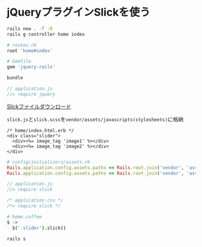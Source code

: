 # jQueryプラグインSlickを使う
```bash
rails new . -T -O
rails g controller home index
```
```ruby
# routes.rb
root 'home#index'
```
```ruby
# Gemfile
gem 'jquery-rails'
```
```bash
bundle
```
```js
// application.js
//= require jquery
```
[Slickファイルダウンロード](https://github.com/kenwheeler/slick/archive/v1.8.1.zip)

`slick.js`と`slick.scss`を`vendor/assets/javascripts(stylesheets)`に格納
```erb
/* home/index.html.erb */
<div class="slider">
  <div><%= image_tag 'image1' %></div>
  <div><%= image_tag 'image2' %></div>
</div>
```
```rb
# config/initializers/assets.rb
Rails.application.config.assets.paths << Rails.root.join('vendor', 'assets', 'stylesheets')
Rails.application.config.assets.paths << Rails.root.join('vendor', 'assets', 'javascripts')
```
```js
// application.js
//= require slick
```
```css
/* application.css */
/*= require slick */
```
```coffee
# home.coffee
$ ->
  $('.slider').slick()
```
```bash
rails s
```
